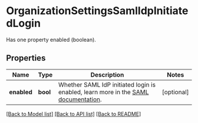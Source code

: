 # OrganizationSettingsSamlIdpInitiatedLogin

Has one property enabled (boolean).

## Properties
Name | Type | Description | Notes
------------ | ------------- | ------------- | -------------
**enabled** | **bool** | Whether SAML IdP initiated login is enabled, learn more in the [SAML documentation](https://docs.datadoghq.com/account_management/saml/#idp-initiated-login). | [optional] 

[[Back to Model list]](README.md#documentation-for-models) [[Back to API list]](README.md#documentation-for-api-endpoints) [[Back to README]](README.md)


